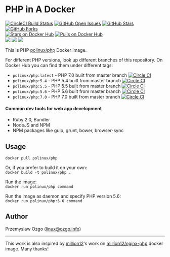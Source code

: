 # PHP in A Docker
[![CircleCI Build Status](https://img.shields.io/circleci/project/pozgo/docker-php/10.0.svg)](https://circleci.com/gh/pozgo/docker-php/tree/latest)
[![GitHub Open Issues](https://img.shields.io/github/issues/pozgo/docker-php.svg)](https://github.com/pozgo/docker-php/issues)
[![GitHub Stars](https://img.shields.io/github/stars/pozgo/docker-php.svg)](https://github.com/pozgo/docker-php)
[![GitHub Forks](https://img.shields.io/github/forks/pozgo/docker-php.svg)](https://github.com/pozgo/docker-php)  
[![Stars on Docker Hub](https://img.shields.io/docker/stars/polinux/php.svg)](https://hub.docker.com/r/polinux/php)
[![Pulls on Docker Hub](https://img.shields.io/docker/pulls/polinux/php.svg)](https://hub.docker.com/r/polinux/php)  
[![](https://images.microbadger.com/badges/version/polinux/php.svg)](http://microbadger.com/images/polinux/php)
[![](https://images.microbadger.com/badges/license/polinux/php.svg)](http://microbadger.com/images/polinux/php)
[![](https://images.microbadger.com/badges/image/polinux/php.svg)](http://microbadger.com/images/polinux/php)  

This is PHP [polinux/php](https://registry.hub.docker.com/u/polinux/php/) Docker image.  

For different PHP versions, look up different branches of this repository.
On Docker Hub you can find them under different tags:

* `polinux/php:latest` - PHP 7.0 built from master branch [![Circle CI](https://circleci.com/gh/pozgo/docker-php.svg?style=svg)](https://circleci.com/gh/pozgo/docker-php)
* `polinux/php:5.4` - PHP 5.4 built from master branch [![Circle CI](https://circleci.com/gh/pozgo/docker-php/tree/5.4.svg?style=svg)](https://circleci.com/gh/pozgo/docker-php)
* `polinux/php:5.5` - PHP 5.5 built from master branch [![Circle CI](https://circleci.com/gh/pozgo/docker-php/tree/5.5.svg?style=svg)](https://circleci.com/gh/pozgo/docker-php)
* `polinux/php:5.6` - PHP 5.6 built from master branch [![Circle CI](https://circleci.com/gh/pozgo/docker-php/tree/5.6.svg?style=svg)](https://circleci.com/gh/pozgo/docker-php)
* `polinux/php:7.0` - PHP 7.0 built from master branch [![Circle CI](https://circleci.com/gh/pozgo/docker-php/tree/7.svg?style=svg)](https://circleci.com/gh/pozgo/docker-php)

#### Common dev tools for web app development

* Ruby 2.0, Bundler
* NodeJS and NPM
* NPM packages like gulp, grunt, bower, browser-sync

## Usage

`docker pull polinux/php`

Or, if you prefer to build it on your own:  
`docker build -t polinux/php .`

Run the image:  
`docker run polinux/php command`

Run the image as daemon and specify PHP version 5.6:  
`docker run polinux/php:5.6 command`

## Author
Przemyslaw Ozgo (<linux@ozgo.info>)  

---
This work is also inspired by [million12](https://github.com/million12/docker-nginx-php)'s work on [million12/nginx-php](https://hub.docker.com/r/million12/nginx-php/) docker image. Many thanks!
